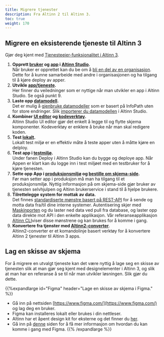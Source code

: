 ```yaml
---
title: Migrere tjenester
description: Fra Altinn 2 til Altinn 3.
toc: true
weight: 170
---
```


## Migrere en eksisterende tjeneste til Altinn 3
Gjør deg kjent med [Tjenesteeier-funksjonalitet i Altinn 3](/docs/ny-funksjonalitet/roadmap/altinn3/tjenesteeier/).
1. **Opprett [bruker](/docs/altinn-studio/first-time-setup/) og [app](/docs/altinn-studio/app-creation/create-app/) i [Altinn Studio](https://altinn.studio/).**  
Når bruker er opprettet kan du be om å [bli en del av en organisasjon](/docs/altinn-studio/getting-started/first-time-setup/#bli-del-av-en-organisasjon). Dette for å kunne samarbeide med andre i organisasjonen og ha tilgang til å kjøre deploy av apper.  
2. **Utvikle [app/tjeneste](/docs/altinn-studio/app-creation/).**  
Her finner du veiledninger som er nyttige når man utvikler en app i Altinn Studio. Se også punkt 9.
3. **Laste opp [datamodell](/docs/altinn-studio/app-creation/data-model/).**  
Det er mulig å [gjenbruke datamodeller](/docs/ny-funksjonalitet/prosjekter/tjenester30/faq/) som er basert på InfoPath uten for store endringer. Slik [importerer du datamodellen](/docs/altinn-studio/app-creation/data/data-model/) i Altinn Studio.
4. **Kombiner [UI editor](/docs/altinn-studio/app-creation/ux/ui-editor/) og [kodeverktøy](/docs/altinn-studio/app-creation/navigation/#code).**  
Altinn Studio UI editor gjør det enkelt å legge til og flytte skjema komponenter. Kodeverktøy er enklere å bruke når man skal redigere koden. 
5. **Test [lokalt](/docs/altinn-studio/testing/local/).**  
Lokalt test miljø er en effektiv måte å teste apper uten å måtte kjøre en delploy.
6. **Test app i [testmiljø](/docs/altinn-studio/testing/deploy/).**  
Under fanen Deploy i Altinn Studio kan du bygge og deploye app. Når Appen er klart kan du logge inn i test miljøet med en testbruker for å kjøre tjenesten.
7. **Sette opp App i  [produksjonsmiljø](/docs/altinn-studio/deploy-maintain/) og [bestille om skjema-side](/docs/altinn-studio/deploy-maintain/#bestille-om-skjema-side).**  
Før man setter app i produksjon må man ha tilgang til et produksjonsmiljø. Nyttig informasjon på om skjema-side gjør bruker av tjenesten selvhjulpen og Altinn brukerservice i stand til å hjelpe brukere.
8. **Tilrettelegge system for mottak av data.**  
Det finnes [standardiserte mønstre basert på REST-API](https://docs.altinn.studio/teknologi/altinnstudio/altinn-api/) for å sende og motta data fra/til dine interne systemer. Autentisering skjer med [Maskinporten](https://www.digdir.no/digitale-felleslosninger/maskinporten/869) og du laster ned data ved pull fra database, og laster opp data direkte mot API i den enkelte applikasjon. Vår referanseapplikasjon [Altinn CLI](https://github.com/Altinn/altinn-cli)​viser disse mønstrene og kan brukes for å komme i gang.
9. **Konvertere fra tjenster med [Altinn2-converter](https://github.com/Altinn/altinn2-convert)**.  
Altinn2-converter er et komandolinje basert verktøy for å konvertere Altinn 2 tjenester til Altinn 3 apps. 

## Lag en skisse av skjema
For å migrere en utvalgt tjeneste kan det være nyttig å lage seg en skisse av tjenesten slik at man gjør seg kjent med designelementer i Altinn 3, og slik at man har en referanse å se til når man utvikler løsningen. Slik gjør du dette.

{{%expandlarge id="Figma" header="Lage en skisse av skjema i Figma." %}}
- Gå inn på nettsiden [https://www.figma.com/](https://www.figma.com/) og lag deg en bruker.
- Figma kan installeres lokalt eller brukes i din nettleser.
- Altinn har et åpent design kit for eksterne og det finner du [her](https://www.figma.com/proto/wnBveAG2ikUspFsQwM3GNE/ADS---Prototyping-for-eksterne?node-id=47%3A4068&amp;viewport=326%2C2144%2C0.653957724571228&amp;scaling=min-zoom).
- Gå inn på [denne](https://docs.altinn.studio/design/figma/) siden for å få mer informasjon om hvordan du kan komme i gang med Figma.
{{% /expandlarge %}}